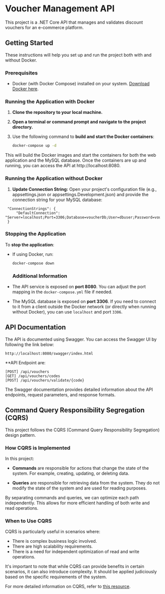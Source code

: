 # Voucher Management API

This project is a .NET Core API that manages and validates discount vouchers for an e-commerce platform.

## Getting Started

These instructions will help you set up and run the project both with and without Docker.

### Prerequisites

- Docker (with Docker Compose) installed on your system. [Download Docker here](https://www.docker.com/get-started).

### Running the Application with Docker

1. **Clone the repository to your local machine.**

2. **Open a terminal or command prompt and navigate to the project directory.**

3. Use the following command to **build and start the Docker containers**:

   ```bash
   docker-compose up -d
This will build the Docker images and start the containers for both the web application and the MySQL database.
Once the containers are up and running, you can access the API at http://localhost:8080.
### Running the Application without Docker
1. **Update Connection String:**
Open your project's configuration file (e.g., appsettings.json or appsettings.Development.json) and provide the connection string for your MySQL database:

  ```
   "ConnectionStrings": {
       "DefaultConnection": "Server=localhost;Port=3306;Database=voucherDb;User=dbuser;Password=voucher@123;"
   }
 ```
### Stopping the Application

To **stop the application**:

- If using Docker, run:

  ```bash
  docker-compose down
  ```

  ### Additional Information

- The API service is exposed on **port 8080**. You can adjust the port mapping in the `docker-compose.yml` file if needed.

- The MySQL database is exposed on **port 3306**. If you need to connect to it from a client outside the Docker network (or directly when running without Docker), you can use `localhost` and port `3306`.

## API Documentation

The API is documented using Swagger. You can access the Swagger UI by following the link below:
```
http://localhost:8080/swagger/index.html
```
**API Endpoint are:
```
[POST] /api/vouchers
[GET] /api/vouchers/codes
[POST] /api/vouchers/validate/{code}
```
The Swagger documentation provides detailed information about the API endpoints, request parameters, and response formats.


## Command Query Responsibility Segregation (CQRS)

This project follows the CQRS (Command Query Responsibility Segregation) design pattern.

### How CQRS is Implemented

In this project:

- **Commands** are responsible for actions that change the state of the system. For example, creating, updating, or deleting data.

- **Queries** are responsible for retrieving data from the system. They do not modify the state of the system and are used for reading purposes.

By separating commands and queries, we can optimize each path independently. This allows for more efficient handling of both write and read operations.

### When to Use CQRS

CQRS is particularly useful in scenarios where:

- There is complex business logic involved.
- There are high scalability requirements.
- There is a need for independent optimization of read and write operations.

It's important to note that while CQRS can provide benefits in certain scenarios, it can also introduce complexity. It should be applied judiciously based on the specific requirements of the system.

For more detailed information on CQRS, refer to [this resource](https://docs.microsoft.com/en-us/azure/architecture/patterns/cqrs).





